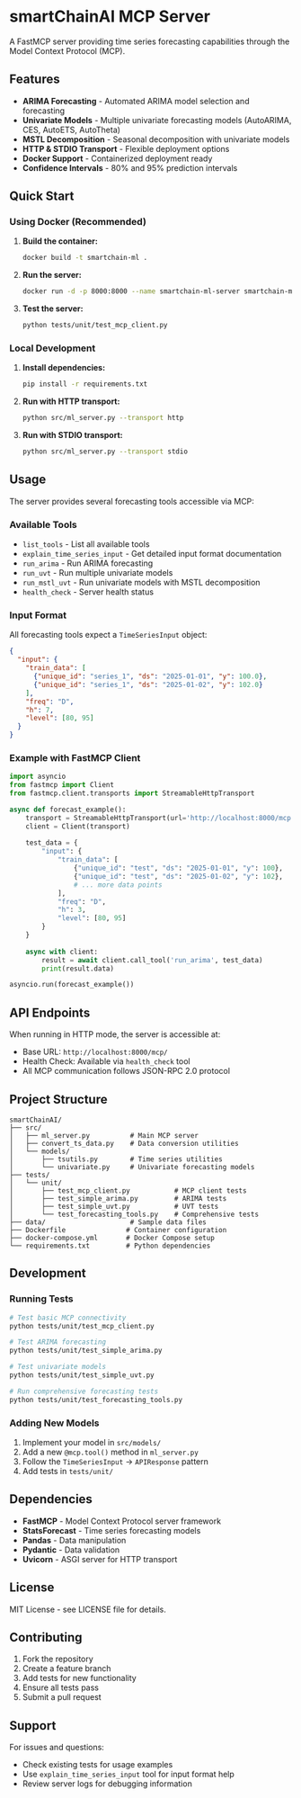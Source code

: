 # smartChainAI MCP Server

A FastMCP server providing time series forecasting capabilities through the Model Context Protocol (MCP).

## Features

- **ARIMA Forecasting** - Automated ARIMA model selection and forecasting
- **Univariate Models** - Multiple univariate forecasting models (AutoARIMA, CES, AutoETS, AutoTheta)
- **MSTL Decomposition** - Seasonal decomposition with univariate models
- **HTTP & STDIO Transport** - Flexible deployment options
- **Docker Support** - Containerized deployment ready
- **Confidence Intervals** - 80% and 95% prediction intervals

## Quick Start

### Using Docker (Recommended)

1. **Build the container:**
   ```bash
   docker build -t smartchain-ml .
   ```

2. **Run the server:**
   ```bash
   docker run -d -p 8000:8000 --name smartchain-ml-server smartchain-ml
   ```

3. **Test the server:**
   ```bash
   python tests/unit/test_mcp_client.py
   ```

### Local Development

1. **Install dependencies:**
   ```bash
   pip install -r requirements.txt
   ```

2. **Run with HTTP transport:**
   ```bash
   python src/ml_server.py --transport http
   ```

3. **Run with STDIO transport:**
   ```bash
   python src/ml_server.py --transport stdio
   ```

## Usage

The server provides several forecasting tools accessible via MCP:

### Available Tools

- `list_tools` - List all available tools
- `explain_time_series_input` - Get detailed input format documentation
- `run_arima` - Run ARIMA forecasting
- `run_uvt` - Run multiple univariate models
- `run_mstl_uvt` - Run univariate models with MSTL decomposition
- `health_check` - Server health status

### Input Format

All forecasting tools expect a `TimeSeriesInput` object:

```json
{
  "input": {
    "train_data": [
      {"unique_id": "series_1", "ds": "2025-01-01", "y": 100.0},
      {"unique_id": "series_1", "ds": "2025-01-02", "y": 102.0}
    ],
    "freq": "D",
    "h": 7,
    "level": [80, 95]
  }
}
```

### Example with FastMCP Client

```python
import asyncio
from fastmcp import Client
from fastmcp.client.transports import StreamableHttpTransport

async def forecast_example():
    transport = StreamableHttpTransport(url='http://localhost:8000/mcp')
    client = Client(transport)
    
    test_data = {
        "input": {
            "train_data": [
                {"unique_id": "test", "ds": "2025-01-01", "y": 100},
                {"unique_id": "test", "ds": "2025-01-02", "y": 102},
                # ... more data points
            ],
            "freq": "D",
            "h": 3,
            "level": [80, 95]
        }
    }
    
    async with client:
        result = await client.call_tool('run_arima', test_data)
        print(result.data)

asyncio.run(forecast_example())
```

## API Endpoints

When running in HTTP mode, the server is accessible at:
- Base URL: `http://localhost:8000/mcp/`
- Health Check: Available via `health_check` tool
- All MCP communication follows JSON-RPC 2.0 protocol

## Project Structure

```
smartChainAI/
├── src/
│   ├── ml_server.py          # Main MCP server
│   ├── convert_ts_data.py    # Data conversion utilities
│   └── models/
│       ├── tsutils.py        # Time series utilities
│       └── univariate.py     # Univariate forecasting models
├── tests/
│   └── unit/
│       ├── test_mcp_client.py           # MCP client tests
│       ├── test_simple_arima.py         # ARIMA tests
│       ├── test_simple_uvt.py           # UVT tests
│       └── test_forecasting_tools.py    # Comprehensive tests
├── data/                     # Sample data files
├── Dockerfile               # Container configuration
├── docker-compose.yml       # Docker Compose setup
└── requirements.txt         # Python dependencies
```

## Development

### Running Tests

```bash
# Test basic MCP connectivity
python tests/unit/test_mcp_client.py

# Test ARIMA forecasting
python tests/unit/test_simple_arima.py

# Test univariate models
python tests/unit/test_simple_uvt.py

# Run comprehensive forecasting tests
python tests/unit/test_forecasting_tools.py
```

### Adding New Models

1. Implement your model in `src/models/`
2. Add a new `@mcp.tool()` method in `ml_server.py`
3. Follow the `TimeSeriesInput` → `APIResponse` pattern
4. Add tests in `tests/unit/`

## Dependencies

- **FastMCP** - Model Context Protocol server framework
- **StatsForecast** - Time series forecasting models
- **Pandas** - Data manipulation
- **Pydantic** - Data validation
- **Uvicorn** - ASGI server for HTTP transport

## License

MIT License - see LICENSE file for details.

## Contributing

1. Fork the repository
2. Create a feature branch
3. Add tests for new functionality
4. Ensure all tests pass
5. Submit a pull request

## Support

For issues and questions:
- Check existing tests for usage examples
- Use `explain_time_series_input` tool for input format help
- Review server logs for debugging information